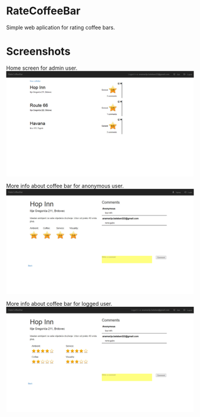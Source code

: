 # RateCoffeeBar
Simple web aplication for rating coffee bars.

# Screenshots

Home screen for admin user.
![Application screenshot](https://github.com/anamarijabalaban/RateCoffeeBar/blob/master/screenshots/screenshot1.jpeg)

More info about coffee bar for anonymous user.
![Application screenshot](https://github.com/anamarijabalaban/RateCoffeeBar/blob/master/screenshots/screenshot2.jpeg)

More info about coffee bar for logged user.
![Application screenshot](https://github.com/anamarijabalaban/RateCoffeeBar/blob/master/screenshots/screenshot3.jpeg)


